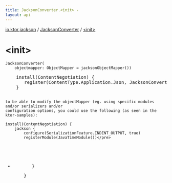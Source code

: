 ```yaml
---
title: JacksonConverter.<init> - 
layout: api
---
```


<div class='api-docs-breadcrumbs'><a href="../index.html">io.ktor.jackson</a> / <a href="index.html">JacksonConverter</a> / <a href="./-init-.html">&lt;init&gt;</a></div>

# &lt;init&gt;

<div class="signature"><code><span class="identifier">JacksonConverter</span><span class="symbol">(</span><br/>&nbsp;&nbsp;&nbsp;&nbsp;<span class="parameterName" id="io.ktor.jackson.JacksonConverter$<init>(com.fasterxml.jackson.databind.ObjectMapper)/objectmapper">objectmapper</span><span class="symbol">:</span>&nbsp;<span class="identifier">ObjectMapper</span>&nbsp;<span class="symbol">=</span>&nbsp;jacksonObjectMapper()<span class="symbol">)</span></code></div>
<pre markdown="1">    install(ContentNegotiation) {
       register(ContentType.Application.Json, JacksonConverter())
    }

    to be able to modify the objectMapper (eg. using specific modules and/or serializers and/or
    configuration options, you could use the following (as seen in the ktor-samples):

    install(ContentNegotiation) {
        jackson {
            configure(SerializationFeature.INDENT_OUTPUT, true)
            registerModule(JavaTimeModule())</pre>
* <pre markdown="1">       }</pre>    }
